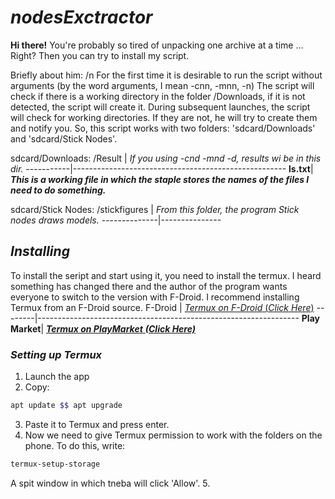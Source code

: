# _nodesExctractor_
**Hi there!**
You're probably so tired of unpacking one archive at a time ... Right?
Then you can try to install my script. 

Briefly about him: /n
For the first time it is desirable to run the script without arguments (by the word arguments, I mean -cnn, -mnn, -n)
The script will check if there is a working directory in the folder /Downloads, if it is not detected, the script will create it.
During subsequent launches, the script will check for working directories. If they are not, he will try to create them and notify you.
So, this script works with two folders: 'sdcard/Downloads' and 'sdcard/Stick Nodes'.

sdcard/Downloads:
/Result    | _If you using -cnd -mnd -d, results wi be in this dir._
-----------|-----------------------------------------------------
**ls.txt**| **_This is a working file in which the staple stores the names of the files I need to do something._**

sdcard/Stick Nodes:
/stickfigures | _From this folder, the program Stick nodes draws models._
--------------|---------------

## **_Installing_**
To install the seript and start using it, you need to install the termux. I heard something has changed there and the author of the program wants everyone to switch to the version with F-Droid.
I recommend installing Termux from an F-Droid source.
F-Droid | [_Termux on F-Droid_ (_Click Here_)](https://f-droid.org/en/packages/com.termux/)
--------|-----------------------------------------------------------------
**Play Market**| [_**Termux on PlayMarket**_ _**(Click Here)**_](https://play.google.com/store/apps/details?id=com.termux)

### **_Setting up Termux_**
1. Launch the app
2. Copy:
```bash
apt update $$ apt upgrade
```
3. Paste it to Termux and press enter.
4. Now we need to give Termux permission to work with the folders on the phone. To do this, write:
```bash
termux-setup-storage
```
   A spit window in which tneba will click 'Allow'.
5.

